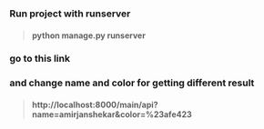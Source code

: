### Run project with runserver 
> #### python manage.py runserver

### go to this link 
### and change name and color for getting different result
> #### http://localhost:8000/main/api?name=amirjanshekar&color=%23afe423